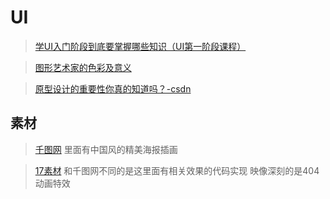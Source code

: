 # UI

> [学UI入门阶段到底要掌握哪些知识（UI第一阶段课程）](http://www.xueui.cn/design-theory/learn-ui-1.html)

> [图形艺术家的色彩及意义](https://www.lifewire.com/color-symbolism-information-1073947)

> [原型设计的重要性你真的知道吗？-csdn](https://blog.csdn.net/jongde1/article/details/72830254?locationNum=9&fps=1)

## 素材

> [千图网](http://www.58pic.com/) 里面有中国风的精美海报插画

> [17素材](http://www.17sucai.com/) 和千图网不同的是这里面有相关效果的代码实现   映像深刻的是404动画特效
